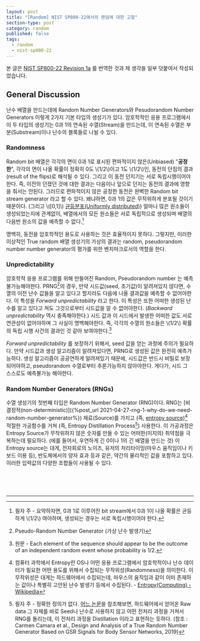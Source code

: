 ```yaml
---
layout: post
title: "[Random] NIST SP800-22에서의 랜덤에 대한 고찰"
section-type: post
category: random
published: false
tags:
  - random
  - nist-sp800-22
---
```


본 글은 [NIST SP800-22 Revision 1a](https://nvlpubs.nist.gov/nistpubs/Legacy/SP/nistspecialpublication800-22r1a.pdf) 를 번역한 것과 제 생각을 일부 덧붙여서 작성되었습니다.

## General Discussion

난수 배열을 만드는데에 Random Number Generators와 Pesudorandom Number Generators 이렇게 2가지 기본 타입의 생성기가 있다. 암호학적인 응용 프로그램에서 이 두 타입의 생성기는 0과 1의 연속된 수열(Stream)을 만드는데, 이 연속된 수열은 부분(Substream)이나 난수의 블록들로 나뉠 수 있다.

### Randomness

Random bit 배열은 각각의 면이 0과 1로 표시된 편파적이지 않은(Unbiased) "**공정한**", 각각의 면이 나올 확률이 정확히 0도 \\(1/2\\)이고 1도 \\(1/2\\)인, 동전의 던짐의 결과(result of the flips)로 해석될 수 있다. 그리고 이 동전 던지기는 서로 독립시행이어야 한다. 즉, 이전의 던졌던 것에 대한 결과는 다음이나 앞으로 던지는 동전의 결과에 영향을 줘서는 안된다. 그러므로 편파적이지 않은 공정한 동전은 완벽한 Random bit stream generator 라고 할 수 있다. 왜냐하면, 0과 1의 값은 무작위하게 분포될 것이기 때문이다. (그리고 \\([0,1]\\) [균등분포(Uniformly distributed)](https://en.wikipedia.org/wiki/Continuous_uniform_distribution)) 얼마나 많은 원소들이 생성되었는지에 관계없이, 배열에서의 모든 원소들은 서로 독립적으로 생성되며 배열의 다음번 원소의 값을 예측할 수 없다.[^1]

명백히, 동전을 암호학적인 용도로 사용하는 것은 효율적이지 못하다. 그렇지만, 이러한 이상적인 True random 배열 생성기의 가상의 결과는 random, pseudorandom number number generator의 평가를 위한 벤치마크로서의 역할을 한다.

### Unpredictability

암호학적 응용 프로그램를 위해 만들어진 Random, Pseudorandom number 는 예측불가능해야한다. PRNG[^2]의 경우, 만약 시드값(seed, 초기값)이 알려져있지 않다면, 수열의 이전 난수 값들을 알고 있다고 할지라도 다음에 나올 결과값을 예측할 수 없어야한다. 이 특성을 _Forward unpredictability_ 라고 한다. 이 특성은 또한 어떠한 생성된 난수를 알고 있다고 쳐도 그것으로부터 시드값을 알 수 없어야한다. (_Backward unpredictability_ 역시 충족해야한다.) 시드 값과 이 시드에서 발생한 어떠한 값도 서로 연관성이 없어야하며 그 사실이 명백해야한다. 즉, 각각의 수열의 원소들은 \\(1/2\\) 확률의 독립 시행 사건의 결과인 것 같아 보여야한다.[^3]

_Forward unpredictability_ 를 보장하기 위해서, seed 값을 얻는 과정에 주의가 필요하다. 만약 시드값과 생성 알고리즘이 알려져있다면, PRNG로 생성된 값은 완전히 예측가능하다. 생성 알고리즘이 공공연하게 알려져있기 때문에, 시드값은 반드시 비밀로 보장되어야하고, pseudorandom 수열로부터 추론가능하지 않아야한다. 게다가, 시드 그 스스로도 예측불가능 해야한다.

### Random Number Generators (RNGs)

수열 생성기의 첫번째 타입은 Random Number Generator (RNG)이다. RNG는 [비결정적(non-deterministic)]({%post_url 2021-04-27-rng-1-why-do-we-need-random-number-generator%}) 재료(Source)를 가지고 (즉, [entropy source](https://en.wikipedia.org/wiki/Entropy_(computing)))[^4] 적절한 가공함수를 거쳐 (즉, Entropy Distillation Process[^5]) 사용한다. 이 가공과정은 Entropy Source가 무작위하지 않은 숫자를 만들 수 있는 어떠한(미지의) 취약점을 극복하는데 필요하다. (에를 들어서, 우연하게 긴 0이나 1의 긴 배열을 만드는 것) 이 Entropy source는 대게, 전자회로의 노이즈, 유저의 처리타이밍(마우스 움직임이나 키보드 이용 등), 반도체에서의 양자 효과 등과 같은, 약간의 물리적인 값을 포함하고 있다. 이러한 입력값의 다양한 조합들이 사용될 수 있다.











<br><br><br>

--------

[^1]: 필자 주 - 요약하자면, 0과 1로 이루어진 bit stream에서 0과 1이 나올 확률은 균등하게 \\(1/2\\) 여야하며, 생성되는 경우는 서로 독립시행이어야 한다.

[^2]: Pseudo-Random Number Generator (가상 난수 발생기)

[^3]: 원문 - Each element of the sequence should appear to be the outcome of an independent random event whose probability is 1/2.

[^4]: 컴퓨터 과학에서 Entropy란 OS나 어떤 응용 프로그램에서 암호학적이나 난수 데이터가 필요한 어떤 용도를 위해서 수집되는 무작위성(Randomness)을 의미한다. 이 무작위성은 대게는 하드웨어에서 수집되는데, 마우스의 움직임과 같이 이미 존재하는 값이나 특별히 고안된 난수 발생기 등에서 수집된다. - [Entropy(Computing) - Wikipedia](https://en.wikipedia.org/wiki/Entropy_(computing))

[^5]: 필자 주 - 정확한 정의가 없다. [어느 논문](https://www.mdpi.com/1424-8220/19/9/2033/pdf)을 참조해보면, 하드웨어에서 얻어온 Raw data 그 자체를 바로 Seed나 난수로 사용하지 않고 어떤 전처리 과정을 거쳐서 RNG를 돌리는데, 이 전처리 과정을 Distillation 이라고 표현하는 듯하다. (참조 : Carmen Camara et al., Design and Analysis of a True Random Number Generator Based on GSR Signals for Body Sensor Networks, 2019)